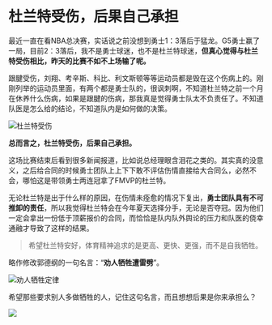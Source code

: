 # 杜兰特受伤，后果自己承担

最近一直在看NBA总决赛，实话说之前没想到勇士1：3落后于猛龙。G5勇士赢了一局，目前2：3落后，我不是勇士球迷，也不是杜兰特球迷，**但真心觉得与杜兰特受伤相比，昨天的比赛不如不上场输了呢。**

跟腱受伤，刘翔、考辛斯、科比、利文斯顿等等运动员都是毁在这个伤病上的。刚刚列举的运动员里面，有两个都是勇士队的，很讽刺啊，不知道杜兰特之前一个月在休养什么伤病，如果是跟腱的伤病，那我真是觉得勇士队太不负责任了。不知道队医是怎么给的结论，不知道队内是如何做的决策。

![杜兰特受伤](https://i.loli.net/2019/06/11/5cffad06bac7b15128.jpeg)

**总而言之，杜兰特受伤，后果自己承担。**

这场比赛结束后看到很多新闻报道，比如说总经理眼含泪花之类的。其实真的没意义，之后给合同的时候勇士团队上上下下敢不评估伤情直接给大合同么，必然不会，哪怕这是带领勇士两连冠拿了FMVP的杜兰特。

无论杜兰特是出于什么样的原因，在伤情未痊愈的情况下复出，**勇士团队具有不可推卸的责任**，所以我觉得杜兰特会在今年夏天选择分手，无论是否夺冠。因为他们一定会拿出一份低于顶薪报价的合同，而恰恰是队内队外舆论的压力和队医的侥幸通融才导致了这样的结果。

> 希望杜兰特安好，体育精神追求的是更高、更快、更强，而不是自我牺牲。

略作修改郭德纲的一句名言：“**劝人牺牲遭雷劈**”。

![劝人牺牲定律](https://i.loli.net/2019/06/11/5cffaa136a35546979.jpg)

希望那些要求别人多做牺牲的人，记住这句名言，而且想想后果是你来承担么？

![](https://i.loli.net/2019/05/20/5ce23b33cc01d73486.gif)